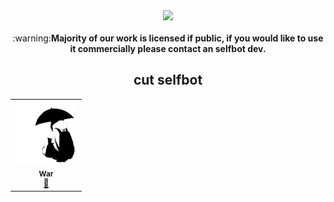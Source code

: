 <div align=center>
  <a href="https://github.com/cut-Industries">
    <img src="https://komarev.com/ghpvc/?username=cut-Industries&style=for-the-badge">
  </a>

<br />
<br />

<center>:warning:<strong>Majority of our work is licensed if public, if you would like to use it commercially please contact an selfbot dev.</strong></center>

## cut selfbot

<table>
  <tr>
    <td align="center">
        <img src="https://raw.githubusercontent.com/cut-Industries/.github/main/media/war.png" width="100px;" alt="war silly dev">
        <br />
        <sub><b>War</b></sub>
        </img>
      </a>
      <br />
      <a href="https://github.com/idcidclol" title="Silly Dev">👑</a>
    </td>
  </tr>
</table>

</div>
